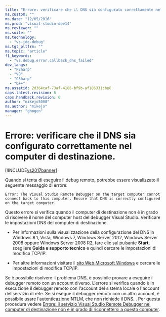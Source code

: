 ```yaml
---
title: "Errore: verificare che il DNS sia configurato correttamente nel computer di destinazione. | Microsoft Docs"
ms.custom: ""
ms.date: "12/05/2016"
ms.prod: "visual-studio-dev14"
ms.reviewer: ""
ms.suite: ""
ms.technology: 
  - "vs-ide-debug"
ms.tgt_pltfrm: ""
ms.topic: "article"
f1_keywords: 
  - "vs.debug.error.callback_dns_failed"
dev_langs: 
  - "FSharp"
  - "VB"
  - "CSharp"
  - "C++"
ms.assetid: 2d364caf-73af-4186-bf9b-af186331cbe8
caps.latest.revision: 6
caps.handback.revision: 6
author: "mikejo5000"
ms.author: "mikejo"
manager: "ghogen"
---
```

# Errore: verificare che il DNS sia configurato correttamente nel computer di destinazione.
[!INCLUDE[vs2017banner](../code-quality/includes/vs2017banner.md)]

Quando si tenta di eseguire il debug remoto, potrebbe essere visualizzato il seguente messaggio di errore:  
  
```  
Error: The Visual Studio Remote Debugger on the target computer cannot connect back to this computer. Ensure that DNS is correctly configured on the target computer.  
```  
  
 Questo errore si verifica quando il computer di destinazione non è in grado di risolvere il nome del computer host del debugger Visual Studio.  Verificare le impostazioni DNS del computer di destinazione.  
  
-   Per informazioni sulla visualizzazione della configurazione del DNS in Windows 8.1, Vista, Windows 7, Windows Server 2012, Windows Server 2008 oppure Windows Server 2008 R2, fare clic sul pulsante **Start**, scegliere **Guida e supporto tecnico** e quindi cercare le impostazioni di modifica TCP\/IP.  
  
-   Per altre informazioni visitare il [sito Web Microsoft Windows](http://go.microsoft.com/fwlink/?LinkId=252720) e cercare le impostazioni di modifica TCP\/IP.  
  
 Se è possibile risolvere il problema DNS, è possibile provare a eseguire il debugger remoto con un account diverso.  L'errore si verifica quando è in esecuzione il debugger remoto con l'account del sistema locale o l'account del servizio di rete.  Se si esegue il debugger remoto con un altro account, è possibile usare l'autenticazione NTLM, che non richiede il DNS.  .  Per questa procedura vedere [Errore: il servizio Visual Studio Remote Debugger nel computer di destinazione non è in grado di riconnettersi a questo computer](../debugger/error-the-visual-studio-remote-debugger-service-on-the-target-computer-cannot-connect-back-to-this-computer.md).
